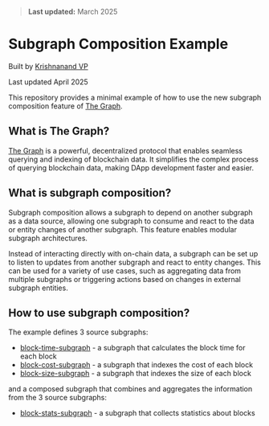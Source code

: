 > **Last updated:** March 2025

# Subgraph Composition Example

Built by [Krishnanand VP](https://github.com/incrypto32)

Last updated April 2025

This repository provides a minimal example of how to use the new subgraph composition feature of [The Graph][0].

## What is The Graph?

[The Graph][0] is a powerful, decentralized protocol that enables seamless querying and indexing of blockchain data. 
It simplifies the complex process of querying blockchain data, making DApp development faster and easier.

## What is subgraph composition?

Subgraph composition allows a subgraph to depend on another subgraph as a data source, allowing one subgraph to consume 
and react to the data or entity changes of another subgraph. This feature enables modular subgraph architectures.

Instead of interacting directly with on-chain data, a subgraph can be set up to listen to updates from another subgraph 
and react to entity changes. This can be used for a variety of use cases, such as aggregating data from multiple 
subgraphs or triggering actions based on changes in external subgraph entities.

## How to use subgraph composition?

The example defines 3 source subgraphs:
- [block-time-subgraph](./block-time-subgraph) - a subgraph that calculates the block time for each block
- [block-cost-subgraph](./block-cost-subgraph) - a subgraph that indexes the cost of each block
- [block-size-subgraph](./block-size-subgraph) - a subgraph that indexes the size of each block

and a composed subgraph that combines and aggregates the information from the 3 source subgraphs:

- [block-stats-subgraph](./block-stats-subgraph) - a subgraph that collects statistics about blocks

[0]: https://thegraph.com/
